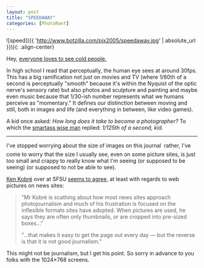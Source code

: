 ```yaml
---
layout: post
title: "SPEEDAWAY"
categories: [PhotoRant]
---
```


![speed]({{ 'http://www.botzilla.com/pix2005/speedaway.jpg' | absolute_url }})){: .align-center}

Hey, <a href="http://www.orbit1.com/dailyphotos.aspx?a=prev&pid=927" target="_blank">everyone loves to see cold people.</a>

In high school I read that perceptually, the human eye sees at around 30fps. This has a big ramification not just on movies and TV (where 1/60th of a second is perceptually "smooth" because it's within the Nyquist of the optic nerve's sensory rate) but also photos and sculpture and painting and maybe even music because that 1/30-ish number represents what we humans perceive as "momentary." It defines our distinction between moving and still, both in images and life (and everything in between, like video games).

A kid once asked: <i>How long does it take to become a photographer?</i> To which the <a href="www.elliotterwitt.com/" target="_blank">smartass wise man</a> replied: <i>1/125th of a second, kid.</i>

<!--more-->

---

I've stopped worrying about the size of images on this journal &#151; rather, I've come to worry that the size I usually see, even on some picture sites, is just too small and crappy to really know what I'm seeing (or supposed to be seeing) (or supposed to not be able to see).

<a href="http://www.journalism.sfsu.edu/" target="_blank">Ken Kobr&eacute;</a> over at SFSU <a href="http://www.journalism.co.uk/features/story969.shtml" target="_blank">seems to agree,</a> at least with regards to web pictures on news sites:

<blockquote>"Mr Kobr&eacute; is scathing about how most news sites approach photojournalism and much of his frustration is focused on the inflexible formats sites have adopted. When pictures are used, he says they are often only thumbnails, or are cropped into pre-sized boxes..."<p>"...that makes it easy to get the page out every day &#151; but the reverse is that it is not good journalism."</p></blockquote>

This might not be journalism, but I get his point. So sorry in advance to you folks with the 1024&times;768 screens.
